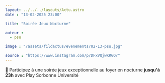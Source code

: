 ```yaml
---
layout: ../../../layouts/Actu.astro
date : "13-02-2025 23:00"

title: "Soirée Jeux Nocturne"

auteur :
  - psu

image : "/assets/fildactus/evenements/02-13-psu.jpg"

source : "https://www.instagram.com/p/DFxVQjwKRGO/"
---
```


🎲 Participez à une soirée jeux exceptionnelle au foyer en nocturne __jusqu'à 23h__ avec Play Sorbonne Université